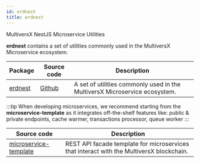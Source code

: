 ```yaml
---
id: erdnest
title: erdnest
---
```


MultiversX NestJS Microservice Utilities

**erdnest** contains a set of utilities commonly used in the MultiversX Microservice ecosystem.

| Package                                                         | Source code                                        | Description                                                                |
|-----------------------------------------------------------------|----------------------------------------------------|----------------------------------------------------------------------------|
| [erdnest](https://www.npmjs.com/package/@elrondnetwork/erdnest) | [Github](https://github.com/multiversx/mx-sdk-nestjs) | A set of utilities commonly used in the MultiversX Microservice ecosystem. |

:::tip
When developing microservices, we recommend starting from the **microservice-template** as it integrates off-the-shelf features like: public & private endpoints, cache warmer, transactions processor, queue worker
:::

| Source code                                                                 | Description                                                                              |
|-----------------------------------------------------------------------------|------------------------------------------------------------------------------------------|
| [microservice-template](https://github.com/multiversx/mx-template-service)  | REST API facade template for microservices that interact with the MultiversX blockchain. |

